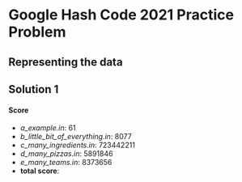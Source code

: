 # Google Hash Code 2021 Practice Problem

## Representing the data

## Solution 1

#### Score

* *a_example.in*: 61
* *b_little_bit_of_everything.in*: 8077
* *c_many_ingredients.in*: 723442211
* *d_many_pizzas.in*: 5891846
* *e_many_teams.in*: 8373656
* **total score**: 